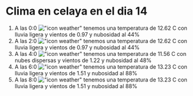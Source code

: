 # Clima en celaya en el dia 14

1. A las 0:0 !["icon weather"](http://openweathermap.org/img/w/10n.png) tenemos una temperatura de 12.62 C con lluvia ligera y  vientos de 0.97 y nubosidad al 44%
1. A las 2:0 !["icon weather"](http://openweathermap.org/img/w/10n.png) tenemos una temperatura de 12.62 C con lluvia ligera y  vientos de 0.97 y nubosidad al 44%
1. A las 4:0 !["icon weather"](http://openweathermap.org/img/w/03n.png) tenemos una temperatura de 11.56 C con nubes dispersas y  vientos de 1.22 y nubosidad al 48%
1. A las 6:0 !["icon weather"](http://openweathermap.org/img/w/10n.png) tenemos una temperatura de 13.23 C con lluvia ligera y  vientos de 1.51 y nubosidad al 88%
1. A las 8:0 !["icon weather"](http://openweathermap.org/img/w/10d.png) tenemos una temperatura de 13.23 C con lluvia ligera y  vientos de 1.51 y nubosidad al 88%
